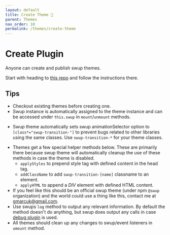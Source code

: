 ```yaml
---
layout: default
title: Create Theme 🎉
parent: Themes
nav_order: 10
permalink: /themes/create-theme
---
```


# Create Plugin
Anyone can create and publish swup themes. 

Start with heading to [this repo](https://github.com/swup/theme-template) and follow the instructions there. 

## Tips
- Checkout existing themes before creating one.
- Swup instance is automatically assigned to the theme instance and can be accessed under `this.swup` in `mount`/`unmount` methods.
* Swup theme automatically sets swup animationSelector option to `[class*="swup-transition-"]` to prevent bugs related to other libraries using the same classes. Use `swup-transition-*` for your theme classes. 
- Themes get a few special helper methods below. These are primarily there because swup theme will automatically cleanup the use of these methods in case the theme is disabled. 
    * `applyStyles` to prepend style tag with defined content in the head tag.
    * `addClassName` to add `swup-transition-[name]` classname to an element.
    * `applyHTML` to append a *DIV* element with defined HTML content.  
- If you feel like this should be an official swup theme (under npm `@swup` organization) and the world could use a thing like this, contact me at gmarcuk@gmail.com.
- Use swups `log` method to output any relevant information. By default the method doesn't do anything, but swup does output any calls in case [debug plugin](/plugins/debug-plugin) is used.
- All themes should clean up any changes to swup/event listeners in `umount` method.